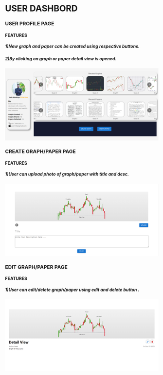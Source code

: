 # USER DASHBORD

### USER PROFILE PAGE
#### FEATURES
##### 1)New graph and paper can be created using respective buttons.
##### 2)By clicking on graph or paper detail view is opened.

![profile](https://github.com/kyash777/Genoshi/blob/master/images/profile.png)


### CREATE GRAPH/PAPER PAGE
#### FEATURES
##### 1)User can upload photo of graph/paper with title and desc.

![profile](https://github.com/kyash777/Genoshi/blob/master/images/create.png)

### EDIT GRAPH/PAPER PAGE
#### FEATURES
##### 1)User can edit/delete  graph/paper using edit and delete button .
![profile](https://github.com/kyash777/Genoshi/blob/master/images/edit.png)
